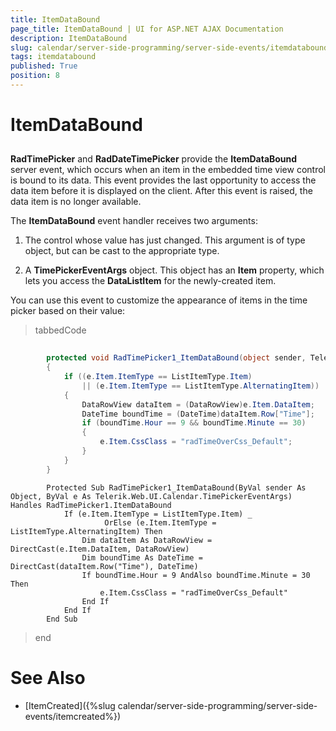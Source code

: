 ```yaml
---
title: ItemDataBound
page_title: ItemDataBound | UI for ASP.NET AJAX Documentation
description: ItemDataBound
slug: calendar/server-side-programming/server-side-events/itemdatabound
tags: itemdatabound
published: True
position: 8
---
```


# ItemDataBound



## 

__RadTimePicker__ and __RadDateTimePicker__ provide the __ItemDataBound__ server event, which occurs when an item in the embedded time view control is bound to its data. This event provides the last opportunity to access the data item before it is displayed on the client. After this event is raised, the data item is no longer available.

The __ItemDataBound__ event handler receives two arguments:

1. The control whose value has just changed. This argument is of type object, but can be cast to the appropriate type.

1. A __TimePickerEventArgs__ object. This object has an __Item__ property, which lets you access the __DataListItem__ for the newly-created item.

You can use this event to customize the appearance of items in the time picker based on their value:

>tabbedCode

````C#
	
	    protected void RadTimePicker1_ItemDataBound(object sender, Telerik.Web.UI.Calendar.TimePickerEventArgs e)
	    {
	        if ((e.Item.ItemType == ListItemType.Item)
	            || (e.Item.ItemType == ListItemType.AlternatingItem))
	        {
	            DataRowView dataItem = (DataRowView)e.Item.DataItem;
	            DateTime boundTime = (DateTime)dataItem.Row["Time"];
	            if (boundTime.Hour == 9 && boundTime.Minute == 30)
	            {
	                e.Item.CssClass = "radTimeOverCss_Default";
	            }
	        }
	    }  			
````



````VB.NET
	    Protected Sub RadTimePicker1_ItemDataBound(ByVal sender As Object, ByVal e As Telerik.Web.UI.Calendar.TimePickerEventArgs) Handles RadTimePicker1.ItemDataBound
	        If (e.Item.ItemType = ListItemType.Item) _
	                 OrElse (e.Item.ItemType = ListItemType.AlternatingItem) Then
	            Dim dataItem As DataRowView = DirectCast(e.Item.DataItem, DataRowView)
	            Dim boundTime As DateTime = DirectCast(dataItem.Row("Time"), DateTime)
	            If boundTime.Hour = 9 AndAlso boundTime.Minute = 30 Then
	                e.Item.CssClass = "radTimeOverCss_Default"
	            End If
	        End If
	    End Sub
````


>end

# See Also

 * [ItemCreated]({%slug calendar/server-side-programming/server-side-events/itemcreated%})
